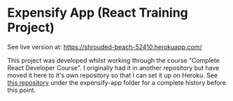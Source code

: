 # Expensify App (React Training Project)

See live version at: https://shrouded-beach-52410.herokuapp.com/

This project was developed whilst working through the course "Complete React Developer Course". I originally had it in another repository but have moved it here to it's own repository so that I can set it up on Heroku. See [this repository](https://github.com/Blargian/TheCompleteReactDevCourse) under the expensify-app folder for a complete history before this point. 


